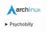 <p align="left">
  <img src="https://raw.githubusercontent.com/archlinux/.github/main/profile/archlinux-logo-dark-scalable.svg" alt="Arch Linux" width="120"/>
</p>





<details>
  <summary>Psychobilly</summary>

  ```javascript
  // psychobilly is rockabilly darkside
  // stay true stay psycho!!!!

  const rockabilly = require("./1950s.js");
  const punk = require("./1960s.js");

  /**
   * Combines rockabilly and punk influences to create psychobilly.
   * 
   * @returns {Object} The resulting psychobilly sound.
  */
  function rockabillyPsychosis() {
        const psychobilly = rockabilly + punk;
        return psychobilly;
  };

  const purePsychobilly = rockabillyPsychosis();
